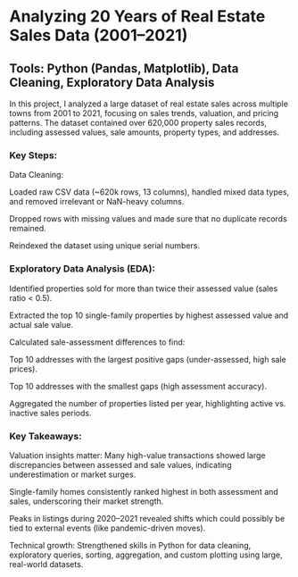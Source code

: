 # Analyzing 20 Years of Real Estate Sales Data (2001–2021)
## Tools: Python (Pandas, Matplotlib), Data Cleaning, Exploratory Data Analysis

In this project, I analyzed a large dataset of real estate sales across multiple towns from 2001 to 2021, focusing on sales trends, valuation, and pricing patterns. The dataset contained over 620,000 property sales records, including assessed values, sale amounts, property types, and addresses.

### Key Steps:
Data Cleaning:

Loaded raw CSV data (~620k rows, 13 columns), handled mixed data types, and removed irrelevant or NaN-heavy columns.

Dropped rows with missing values and made sure that no duplicate records remained.

Reindexed the dataset using unique serial numbers.

### Exploratory Data Analysis (EDA):

Identified properties sold for more than twice their assessed value (sales ratio < 0.5).

Extracted the top 10 single-family properties by highest assessed value and actual sale value.

Calculated sale-assessment differences to find:

Top 10 addresses with the largest positive gaps (under-assessed, high sale prices).

Top 10 addresses with the smallest gaps (high assessment accuracy).

Aggregated the number of properties listed per year, highlighting active vs. inactive sales periods.

### Key Takeaways:
Valuation insights matter: Many high-value transactions showed large discrepancies between assessed and sale values, indicating underestimation or market surges.

Single-family homes consistently ranked highest in both assessment and sales, underscoring their market strength.

Peaks in listings during 2020–2021 revealed shifts which could possibly be tied to external events (like pandemic-driven moves).

Technical growth: Strengthened skills in Python for data cleaning, exploratory queries, sorting, aggregation, and custom plotting using large, real-world datasets.
